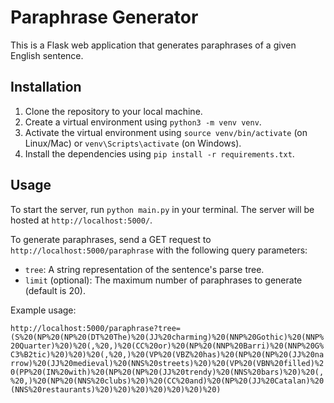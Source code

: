 # Paraphrase Generator

This is a Flask web application that generates paraphrases of a given English sentence.

## Installation
1. Clone the repository to your local machine.
2. Create a virtual environment using `python3 -m venv venv`.
3. Activate the virtual environment using `source venv/bin/activate` (on Linux/Mac) or `venv\Scripts\activate` (on Windows).
4. Install the dependencies using `pip install -r requirements.txt`.

## Usage
To start the server, run `python main.py` in your terminal. The server will be hosted at `http://localhost:5000/`.

To generate paraphrases, send a GET request to `http://localhost:5000/paraphrase` with the following query parameters:

- `tree`: A string representation of the sentence's parse tree.
- `limit` (optional): The maximum number of paraphrases to generate (default is 20).

Example usage:

`http://localhost:5000/paraphrase?tree=(S%20(NP%20(NP%20(DT%20The)%20(JJ%20charming)%20(NNP%20Gothic)%20(NNP%20Quarter)%20)%20(,%20,)%20(CC%20or)%20(NP%20(NNP%20Barri)%20(NNP%20G%C3%B2tic)%20)%20)%20(,%20,)%20(VP%20(VBZ%20has)%20(NP%20(NP%20(JJ%20narrow)%20(JJ%20medieval)%20(NNS%20streets)%20)%20(VP%20(VBN%20filled)%20(PP%20(IN%20with)%20(NP%20(NP%20(JJ%20trendy)%20(NNS%20bars)%20)%20(,%20,)%20(NP%20(NNS%20clubs)%20)%20(CC%20and)%20(NP%20(JJ%20Catalan)%20(NNS%20restaurants)%20)%20)%20)%20)%20)%20)%20)`
